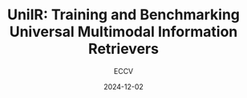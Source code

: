 ---
layout: seminar-post
title: "UniIR: Training and Benchmarking Universal Multimodal Information Retrievers"
subtitle: 'ECCV'
categories:
    - "Computer Vision"
tags: [Retrieval]
date: 2024-12-02
pdf_url: 'https://drive.google.com/file/d/1T3F_624bpfymQQxLJ_dqO4TNSjJTjEME/preview'
---